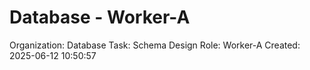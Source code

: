 # Database - Worker-A

Organization: Database
Task: Schema Design
Role: Worker-A
Created: 2025-06-12 10:50:57
